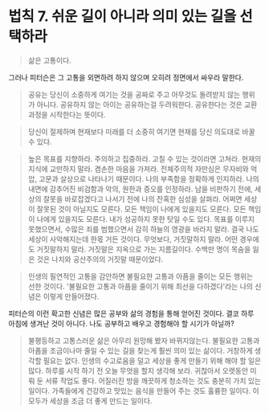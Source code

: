 # 법칙 7. 쉬운 길이 아니라 의미 있는 길을 선택하라

> 삶은 고통이다.

그러나 피터슨은 그 고통을 외면하려 하지 않으며 오히려 정면에서 싸우라 말한다.

> 공유는 당신이 소중하게 여기는 것을 공짜로 주고 아무것도 돌려받지 않는 행위가 아니다. 공유하지 않는 아이는 공유하는걸 두려워한다. 공유한다는 것은 교환 과정을 시작한다는 뜻이다.

> 당신이 절제하며 현재보다 미래를 더 소중히 여기면 현재를 당신 의도대로 바꿀 수 있다.

> 높은 목표를 지향하라. 주의하고 집중하라. 고칠 수 있는 것이라면 고쳐라. 현재의 지식에 교만하지 말라. 겸손한 마음을 가져라. 전체주의적 자만심은 무자비와 억압, 고문과 살상으로 나타나기 때문이다. 나의 부족함을 정확하게 인지하라. 나의 내면에 감추어진 비검함과 악의, 원한과 증오를 인정하라. 남을 비판하기 전에, 세상의 잘못을 바로잡겠다고 나서기 전에 나의 잔혹한 심성을 살펴라. 어쩌면 세상이 잘못된 것이 아닐지도 모른다. 모든 책임이 나에게 있을지도 모른다. 모든 책임이 나에게 있을지도 모른다. 내가 성공하지 못한 탓일 수도 있다. 목표를 이루지 못했으면서, 수많은 죄를 범했으면서 감히 하늘의 영광을 바라지 말라. 결국 나도 세상이 사악해지는데 한몫 거든 것이다. 무엇보다, 거짓말하지 말라. 어떤 경우에도 거짓말하지 말라. 거짓말은 지옥으로 가는 지름길이다. 수백만 명이 목숨을 잃은 것은 나치와 공산주의의 거짓말 때문이었다.

> 인생의 필연적인 고통을 감안하면 불필요한 고통과 아픔을 줄이는 모든 행위는 선한 것이다. '불필요한 고통과 아픔을 줄이기 위해 최선을 다하겠다'라는 나의 신념은 이렇게 만들어졌다.

피터슨의 이런 확고한 신념은 많은 공부와 삶의 경험을 통해 얻어진 것이다. 결코 하루 아침에 생겨난 것이 아니다. 나도 공부하고 배우고 경험해야 할 시기가 아닐까?

> 불평등하고 고통스러운 삶은 아무리 원망해 봤자 바뀌지않는다. 불필요한 고통과 아픔을 조금이나마 줄일 수 있는 길을 찾는게 훨씬 의미 있는 삶이다. 거창하게 생각할 필요는 없다. 인생의 수고로움을 덜고 세상을 좋게 만들기 위해 해야 할 일은 많다. 하루를 시작 하기 전 오늘 무엇을 할지 생각해 보라. 귀찮아서 오랫동안 미뤄 둔 서류 작업도 좋다. 어질러진 방을 깨끗하게 청소하는 것도 충분히 가치 있는 일이다. 가족들에게 건강하고 맛있는 음식을 만들어 주는 것도 훌륭한 일이다. 이 모두가 세상을 조금 더 좋게 만드는 일이다.

